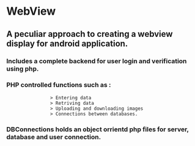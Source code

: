 # WebView

## A peculiar approach to creating a webview display for android application.

### Includes a complete backend for user login and verification using php. 

### PHP controlled functions such as : 
                    > Entering data
                    > Retriving data 
                    > Uploading and downloading images
                    > Connections between databases.
         
### DBConnections holds an object orrientd php files for server, database and user connection. 
